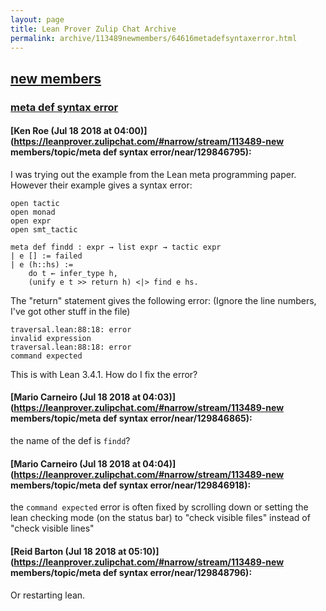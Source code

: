 ```yaml
---
layout: page
title: Lean Prover Zulip Chat Archive 
permalink: archive/113489newmembers/64616metadefsyntaxerror.html
---
```


## [new members](index.html)
### [meta def syntax error](64616metadefsyntaxerror.html)

#### [Ken Roe (Jul 18 2018 at 04:00)](https://leanprover.zulipchat.com/#narrow/stream/113489-new members/topic/meta def syntax error/near/129846795):
I was trying out the example from the Lean meta programming paper.  However their example gives a syntax error:

```lean
open tactic
open monad
open expr
open smt_tactic

meta def findd : expr → list expr → tactic expr
| e [] := failed
| e (h::hs) :=
    do t ← infer_type h,
    (unify e t >> return h) <|> find e hs.
```

The "return" statement gives the following error:  (Ignore the line numbers, I've got other stuff in the file)

```lean
traversal.lean:88:18: error
invalid expression
traversal.lean:88:18: error
command expected
```

This is with Lean 3.4.1.  How do I fix the error?

#### [Mario Carneiro (Jul 18 2018 at 04:03)](https://leanprover.zulipchat.com/#narrow/stream/113489-new members/topic/meta def syntax error/near/129846865):
the name of the def is `findd`?

#### [Mario Carneiro (Jul 18 2018 at 04:04)](https://leanprover.zulipchat.com/#narrow/stream/113489-new members/topic/meta def syntax error/near/129846918):
the `command expected` error is often fixed by scrolling down or setting the lean checking mode (on the status bar) to "check visible files" instead of "check visible lines"

#### [Reid Barton (Jul 18 2018 at 05:10)](https://leanprover.zulipchat.com/#narrow/stream/113489-new members/topic/meta def syntax error/near/129848796):
Or restarting lean.

